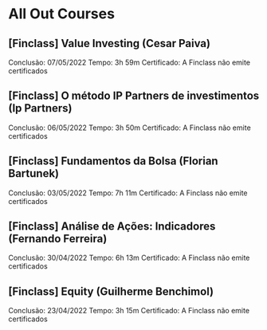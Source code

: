 # All Out Courses
<!-- ![Group 365 (1)](https://user-images.githubusercontent.com/37581896/79034696-a27e9a80-7b8e-11ea-891f-87697b682878.png) -->

## [Finclass] Value Investing (Cesar Paiva)
Conclusão: 07/05/2022
Tempo: 3h 59m
Certificado: A Finclass não emite certificados

## [Finclass] O método IP Partners de investimentos (Ip Partners)
Conclusão: 06/05/2022
Tempo: 3h 50m
Certificado: A Finclass não emite certificados

## [Finclass] Fundamentos da Bolsa (Florian Bartunek)
Conclusão: 03/05/2022
Tempo: 7h 11m
Certificado: A Finclass não emite certificados

## [Finclass] Análise de Ações: Indicadores (Fernando Ferreira)
Conclusão: 30/04/2022
Tempo: 6h 13m
Certificado: A Finclass não emite certificados

## [Finclass] Equity (Guilherme Benchimol)
Conclusão: 23/04/2022
Tempo: 3h 15m
Certificado: A Finclass não emite certificados

